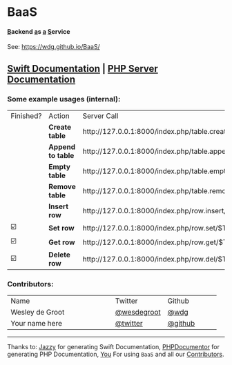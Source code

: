 # BaaS
#### <ins>B</ins>ackend <ins>a</ins>s <ins>a</ins> <ins>S</ins>ervice
See: https://wdg.github.io/BaaS/

<h2><a target='_blank' href='https://wdg.github.io/BaaS/Framework'>Swift Documentation</a> | <a target='_blank' href='https://wdg.github.io/BaaS/Server'>PHP Server Documentation</a></h2>


### Some example usages (internal):
<table>
<tr><td>Finished?</td><td>Action</td><td>Server Call</td></tr>
<tr><td></td><td><b>Create table</b></td><td>http://127.0.0.1:8000/index.php/table.create/$TABLE$</td></tr>
<tr><td></td><td><b>Append to table</b></td><td>http://127.0.0.1:8000/index.php/table.append/$TABLE$</td></tr>
<tr><td></td><td><b>Empty table</b></td><td>http://127.0.0.1:8000/index.php/table.empty/$TABLE$</td></tr>
<tr><td></td><td><b>Remove table</b></td><td>http://127.0.0.1:8000/index.php/table.remove/$TABLE$</td></tr>
<tr><td></td><td><b>Insert row</b></td><td>http://127.0.0.1:8000/index.php/row.insert/$TABLE$</td></tr>
<tr><td>☑️</td><td><b>Set row</b></td><td>http://127.0.0.1:8000/index.php/row.set/$TABLE$</td></tr>
<tr><td>☑️</td><td><b>Get row</b></td><td>http://127.0.0.1:8000/index.php/row.get/$TABLE$</td></tr>
<tr><td>☑️</td><td><b>Delete row</b></td><td>http://127.0.0.1:8000/index.php/row.del/$TABLE$</td></tr>
</table>

### Contributors:
<table width="100%">
    <tr>
        <td width="50%">Name</td>
        <td width="25%">Twitter</td>
        <td width="25%">Github</td>
    </td>
    <tr>
        <td>Wesley de Groot</td>
        <td><a target='_blank' href='https://twitter.com/wesdegroot'>@wesdegroot</a></td>
        <td><a target='_blank' href='http://github.com/wdg'>@wdg</a></td>
    </tr>
    <tr>
        <td>Your name here</td>
        <td><a target='_blank' href='https://twitter.com/twitter'>@twitter</a></td>
        <td><a target='_blank' href='http://github.com/github'>@github</a></td>
    </tr>
</table>

---
Thanks to: [Jazzy](https://github.com/realm/jazzy) for generating Swift Documentation, [PHPDocumentor](https://github.com/realm/jazzy) for generating PHP Documentation, [You](#) For using `BaaS` and all our [Contributors](https://github.com/wdg/BaaS/blob/master/Contributors.md).
